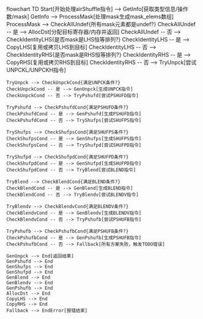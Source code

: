 flowchart TD
    Start[开始处理airShuffle指令] --> GetInfo[获取类型信息/操作数/mask]
    GetInfo --> ProcessMask[处理mask生成mask_elems数组]
    ProcessMask --> CheckAllUndef{所有mask元素都是undef?}
    CheckAllUndef -- 是 --> AllocDst[分配目标寄存器/内存并返回]
    CheckAllUndef -- 否 --> CheckIdentityLHS{是否mask是LHS恒等排列?}
    CheckIdentityLHS -- 是 --> CopyLHS[复用或拷贝LHS到目标]
    CheckIdentityLHS -- 否 --> CheckIdentityRHS{是否mask是RHS恒等排列?}
    CheckIdentityRHS -- 是 --> CopyRHS[复用或拷贝RHS到目标]
    CheckIdentityRHS -- 否 --> TryUnpck[尝试UNPCKL/UNPCKH指令]
    
    TryUnpck --> CheckUnpckCond{满足UNPCK条件?}
    CheckUnpckCond -- 是 --> GenUnpck[生成UNPCK指令]
    CheckUnpckCond -- 否 --> TryPshufd[尝试PSHUFD指令]
    
    TryPshufd --> CheckPshufdCond{满足PSHUFD条件?}
    CheckPshufdCond -- 是 --> GenPshufd[生成PSHUFD指令]
    CheckPshufdCond -- 否 --> TryShufps[尝试SHUFPS指令]
    
    TryShufps --> CheckShufpsCond{满足SHUFPS条件?}
    CheckShufpsCond -- 是 --> GenShufps[生成SHUFPS指令]
    CheckShufpsCond -- 否 --> TryShufpd[尝试SHUFPD指令]
    
    TryShufpd --> CheckShufpdCond{满足SHUFPD条件?}
    CheckShufpdCond -- 是 --> GenShufpd[生成SHUFPD指令]
    CheckShufpdCond -- 否 --> TryBlend[尝试BLEND指令]
    
    TryBlend --> CheckBlendCond{满足BLEND条件?}
    CheckBlendCond -- 是 --> GenBlend[生成BLEND指令]
    CheckBlendCond -- 否 --> TryBlendv[尝试BLENDV指令]
    
    TryBlendv --> CheckBlendvCond{满足BLENDV条件?}
    CheckBlendvCond -- 是 --> GenBlendv[生成BLENDV指令]
    CheckBlendvCond -- 否 --> TryPshufb[尝试PSHUFB指令]
    
    TryPshufb --> CheckPshufbCond{满足PSHUFB条件?}
    CheckPshufbCond -- 是 --> GenPshufb[生成PSHUFB指令]
    CheckPshufbCond -- 否 --> Fallback[所有方案失败，触发TODO错误]
    
    GenUnpck --> End[返回结果]
    GenPshufd --> End
    GenShufps --> End
    GenShufpd --> End
    GenBlend --> End
    GenBlendv --> End
    GenPshufb --> End
    AllocDst --> End
    CopyLHS --> End
    CopyRHS --> End
    Fallback --> EndError[报错结束]
